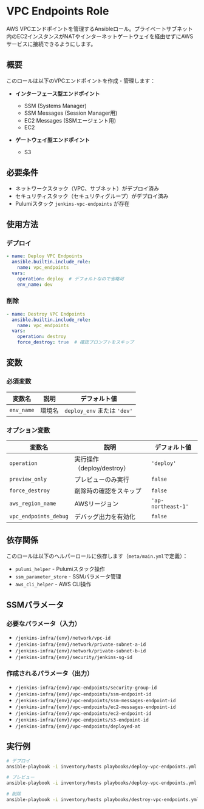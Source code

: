 # VPC Endpoints Role

AWS VPCエンドポイントを管理するAnsibleロール。プライベートサブネット内のEC2インスタンスがNATやインターネットゲートウェイを経由せずにAWSサービスに接続できるようにします。

## 概要

このロールは以下のVPCエンドポイントを作成・管理します：

- **インターフェース型エンドポイント**
  - SSM (Systems Manager)
  - SSM Messages (Session Manager用)
  - EC2 Messages (SSMエージェント用)
  - EC2
  
- **ゲートウェイ型エンドポイント**
  - S3

## 必要条件

- ネットワークスタック（VPC、サブネット）がデプロイ済み
- セキュリティスタック（セキュリティグループ）がデプロイ済み
- Pulumiスタック `jenkins-vpc-endpoints` が存在

## 使用方法

### デプロイ

```yaml
- name: Deploy VPC Endpoints
  ansible.builtin.include_role:
    name: vpc_endpoints
  vars:
    operation: deploy  # デフォルトなので省略可
    env_name: dev
```

### 削除

```yaml
- name: Destroy VPC Endpoints
  ansible.builtin.include_role:
    name: vpc_endpoints
  vars:
    operation: destroy
    force_destroy: true  # 確認プロンプトをスキップ
```

## 変数

### 必須変数

| 変数名 | 説明 | デフォルト値 |
|--------|------|-------------|
| `env_name` | 環境名 | `deploy_env` または `'dev'` |

### オプション変数

| 変数名 | 説明 | デフォルト値 |
|--------|------|-------------|
| `operation` | 実行操作（deploy/destroy） | `'deploy'` |
| `preview_only` | プレビューのみ実行 | `false` |
| `force_destroy` | 削除時の確認をスキップ | `false` |
| `aws_region_name` | AWSリージョン | `'ap-northeast-1'` |
| `vpc_endpoints_debug` | デバッグ出力を有効化 | `false` |

## 依存関係

このロールは以下のヘルパーロールに依存します（`meta/main.yml`で定義）：

- `pulumi_helper` - Pulumiスタック操作
- `ssm_parameter_store` - SSMパラメータ管理
- `aws_cli_helper` - AWS CLI操作

## SSMパラメータ

### 必要なパラメータ（入力）

- `/jenkins-infra/{env}/network/vpc-id`
- `/jenkins-infra/{env}/network/private-subnet-a-id`
- `/jenkins-infra/{env}/network/private-subnet-b-id`
- `/jenkins-infra/{env}/security/jenkins-sg-id`

### 作成されるパラメータ（出力）

- `/jenkins-infra/{env}/vpc-endpoints/security-group-id`
- `/jenkins-infra/{env}/vpc-endpoints/ssm-endpoint-id`
- `/jenkins-infra/{env}/vpc-endpoints/ssm-messages-endpoint-id`
- `/jenkins-infra/{env}/vpc-endpoints/ec2-messages-endpoint-id`
- `/jenkins-infra/{env}/vpc-endpoints/ec2-endpoint-id`
- `/jenkins-infra/{env}/vpc-endpoints/s3-endpoint-id`
- `/jenkins-infra/{env}/vpc-endpoints/deployed-at`

## 実行例

```bash
# デプロイ
ansible-playbook -i inventory/hosts playbooks/deploy-vpc-endpoints.yml -e deploy_env=dev

# プレビュー
ansible-playbook -i inventory/hosts playbooks/deploy-vpc-endpoints.yml -e deploy_env=dev -e preview_only=true

# 削除
ansible-playbook -i inventory/hosts playbooks/destroy-vpc-endpoints.yml -e deploy_env=dev -e force_destroy=true
```